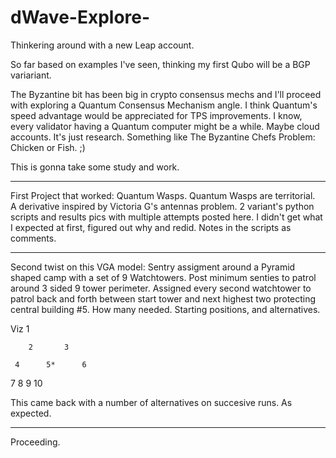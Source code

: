 # dWave-Explore-
Thinkering around with a new Leap account.

So far based on examples I've seen, thinking my first Qubo will be a BGP variariant.

The Byzantine bit has been big in crypto consensus mechs and I'll proceed with exploring a
Quantum Consensus Mechanism angle. I think Quantum's speed advantage would be appreciated 
for TPS improvements. I know, every validator having a Quantum computer might be a while. 
Maybe cloud accounts. It's just research. Something like The Byzantine Chefs Problem: Chicken or Fish. ;)

This is gonna take some study and work.

-----
First Project that worked:  Quantum Wasps. Quantum Wasps are territorial.  
A derivative inspired by Victoria G's antennas problem. 2 variant's python scripts and results pics 
with multiple attempts posted here. I didn't get what I expected at first, figured out why and redid.
Notes in the scripts as comments.

-------
Second twist on this VGA  model:   Sentry assigment around a Pyramid shaped camp with a set of 9 Watchtowers.
Post minimum senties to patrol around 3 sided 9 tower perimeter. 
Assigned every second watchtower to patrol back and forth 
between start tower and next highest two protecting central building #5.
How many needed. Starting positions, and alternatives.

Viz	        1

        2       3		
        
     4      5*      6
     
 7       8      9      10
 
 
 This came back with a number of alternatives on succesive runs. As expected.

---------------




Proceeding.


